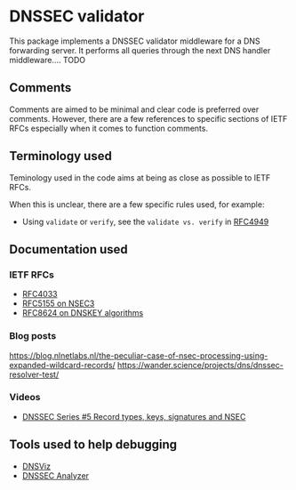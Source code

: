 # DNSSEC validator

This package implements a DNSSEC validator middleware for a DNS forwarding server.
It performs all queries through the next DNS handler middleware.... TODO

## Comments

Comments are aimed to be minimal and clear code is preferred over comments.
However, there are a few references to specific sections of IETF RFCs especially when it comes to function comments.

## Terminology used

Teminology used in the code aims at being as close as possible to IETF RFCs.

When this is unclear, there are a few specific rules used, for example:

- Using `validate` or `verify`, see the `validate vs. verify` in [RFC4949](https://datatracker.ietf.org/doc/html/rfc4949)

## Documentation used

### IETF RFCs

- [RFC4033](https://datatracker.ietf.org/doc/html/rfc4033)
- [RFC5155 on NSEC3](https://datatracker.ietf.org/doc/html/rfc5155)
- [RFC8624 on DNSKEY algorithms](https://datatracker.ietf.org/doc/html/rfc8624#section-3.1)

### Blog posts

<https://blog.nlnetlabs.nl/the-peculiar-case-of-nsec-processing-using-expanded-wildcard-records/>
<https://wander.science/projects/dns/dnssec-resolver-test/>

### Videos

- [DNSSEC Series #5 Record types, keys, signatures and NSEC](https://www.youtube.com/watch?v=FGs9kbdgMXE&t=2825s)

## Tools used to help debugging

- [DNSViz](https://dnsviz.net/)
- [DNSSEC Analyzer](https://dnssec-analyzer.verisignlabs.com)
